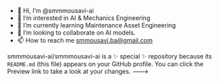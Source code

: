 - 👋 Hi, I’m @smmmousavi-ai
- 👀 I’m interested in AI & Mechanics Engineering
- 🌱 I’m currently learning Maintenance Asset Engineering 
- 💞️ I’m looking to collaborate on AI models. 
- 📫 How to reach me smmousavi.ba@gmail.com

smmmousavi-ai/smmmousavi-ai is a ✨ special ✨ repository because its `README.md` (this file) appears on your GitHub profile.
You can click the Preview link to take a look at your changes.
--->
